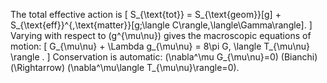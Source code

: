 The total effective action is
[ S_{\text{tot}} = S_{\text{geom}}[g] + S_{\text{eff}}^{,\text{matter}}[g;\langle C\rangle,\langle\Gamma\rangle]. ]
Varying with respect to (g^{\mu\nu}) gives the macroscopic equations of motion:
[ G_{\mu\nu} + \Lambda g_{\mu\nu} = 8\pi G, \langle T_{\mu\nu} \rangle . ]
Conservation is automatic: (\nabla^\mu G_{\mu\nu}=0) (Bianchi) (\Rightarrow) (\nabla^\mu\langle T_{\mu\nu}\rangle=0).